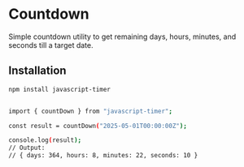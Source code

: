 # Countdown

Simple countdown utility to get remaining days, hours, minutes, and seconds till a target date.

## Installation

```bash
npm install javascript-timer


import { countDown } from "javascript-timer";

const result = countDown("2025-05-01T00:00:00Z");

console.log(result);
// Output:
// { days: 364, hours: 8, minutes: 22, seconds: 10 }